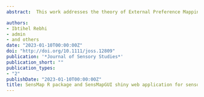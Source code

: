 ```yaml
---
abstract:  This work addresses the theory of External Preference Mapping technique (EPM) that reliably gives a mapping of human perceptions' ratings considered as subjective data onto objective descriptions generally obtained from measurable analytic data. An R package named SensMap is made available to facilitate the adoption of the EPM technique in different research fields and to propose, in addition to classical features, advanced strategies for map visualization and its stability enhancement. The novelty of SensMap is to provide options in sensory space dimension reduction methods as well as options in consumers' likings prediction models based on sensory descriptors. The fitting quality of these models can be evaluated using several information criteria. Moreover, SensMap provides a methodology to quantify and assess the stability of preference maps from different employed strategies using a computational algorithm that consists in calculations of distances between maps based on resampling approach. A small part in this paper was devoted to evaluate the efficiency of the implemented stability approach by a simulation study and by application to real data from food science field. To make easier the conduction of the multiple types of analysis without requiring high programming knowledge, a very intuitive Graphical User Interface named SensMapGUI is implemented on the SensMap package. It is an R-developed shiny web-tool that produces results and graphics quickly and efficiently. The tool is made available at the following address [](https://cran.r-project.org/web/packages/SensMap/index.html) and is dedicated for all sensory practitioners and can be widely used by researchers who need subjective to objective data mapping.

authors:
- Ibtihel Rebhi
- admin
- and others
date: "2023-01-10T00:00:00Z"
doi: "http://doi.org/10.1111/joss.12809"
publication: '*Journal of Sensory Studies*'
publication_short: ""
publication_types:
- "2"
publishDate: "2023-01-10T00:00:00Z"
title: SensMap R package and SensMapGUI shiny web application for sensory and consumer data mapping, Variations on external preference mapping and stability assessment
---
```


